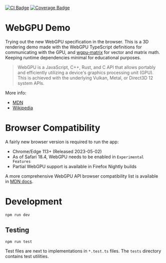 [![CI Badge](https://img.shields.io/endpoint?url=https%3A%2F%2Fgist.githubusercontent.com%2Fjannetahkola%2Fd6da14282ba971e06fef7bdc92f0b53f%2Fraw%2Fci-badge.json)](https://github.com/jannetahkola/webgpu-game/actions/workflows/node.js.yml)
[![Coverage Badge](https://img.shields.io/endpoint?url=https%3A%2F%2Fgist.githubusercontent.com%2Fjannetahkola%2Fc143032e310b793540a6d52cc5f22cd7%2Fraw%2Fcoverage-badge.json)](https://github.com/jannetahkola/webgpu-game/actions/workflows/node.js.yml)

# WebGPU Demo

Trying out the new WebGPU specification in the browser. This is a 3D rendering demo made with the WebGPU TypeScript
definitions for communicating with the GPU, and [wgpu-matrix](https://www.npmjs.com/package/wgpu-matrix) for vector and
matrix math. Keeping runtime dependencies minimal for educational purposes.

> WebGPU is a JavaScript, C++, Rust, and C API that allows portably and efficiently utilizing a device's graphics
> processing unit (GPU). This is achieved with the underlying Vulkan, Metal, or Direct3D 12 system APIs.

More info:

- [MDN](https://developer.mozilla.org/en-US/docs/Web/API/WebGPU_API)
- [Wikipedia](https://en.wikipedia.org/wiki/WebGPU#:~:text=WebGPU%20is%20a%20JavaScript%2C%20C,JavaScript%20environment%20such%20as%20node)

# Browser Compatibility

A fairly new browser version is required to run the app:

- Chrome/Edge 113+ (Released 2023-05-02)
- As of Safari 18.4, WebGPU needs to be enabled in `Experimental Features`
- Partial WebGPU support is available in Firefox Nightly builds

A more comprehensive WebGPU API browser compatibility list is available
in [MDN docs](https://developer.mozilla.org/en-US/docs/Web/API/WebGPU_API#browser_compatibility).

# Development

`npm run dev`

## Testing

`npm run test`

Test files are next to implementations in `*.test.ts` files. The `tests` directory
contains test utilities.
